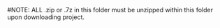 #NOTE: ALL .zip or .7z in this folder must be unzipped within this folder upon downloading project.

